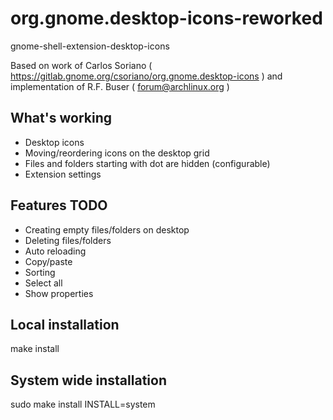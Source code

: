 # org.gnome.desktop-icons-reworked

gnome-shell-extension-desktop-icons

Based on work of 
Carlos Soriano ( https://gitlab.gnome.org/csoriano/org.gnome.desktop-icons )
and implementation of 
R.F. Buser ( forum@archlinux.org )

## What's working
* Desktop icons
* Moving/reordering icons on the desktop grid
* Files and folders starting with dot are hidden (configurable)
* Extension settings

## Features TODO
* Creating empty files/folders on desktop
* Deleting files/folders
* Auto reloading
* Copy/paste
* Sorting
* Select all
* Show properties

## Local installation
make install

## System wide installation
sudo make install INSTALL=system

